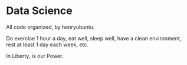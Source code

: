 # Data Science

All code organized, by henryubuntu.

Do exercise 1 hour a day, eat well, sleep well, have a clean environment, rest at least 1 day each week, etc.

In Liberty, is our Power.
